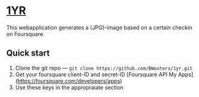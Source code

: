 # [1YR](http://1yr.visionsandviews.net)

This webapplication generates a (JPG)-image based on a certain checkin on Foursquare.

## Quick start


1. Clone the git repo — `git clone https://github.com/BWouters/1yr.git`
2. Get your foursquare client-ID and secret-ID [Foursquare API My Apps] (https://foursquare.com/developers/apps)
3. Use these keys in the appropraiate section
